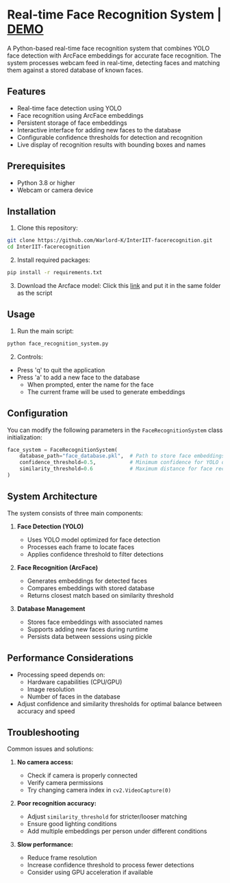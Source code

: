 # Real-time Face Recognition System | [DEMO](https://huggingface.co/spaces/Warlord-K/FaceRecognition-InterIIT)

A Python-based real-time face recognition system that combines YOLO face detection with ArcFace embeddings for accurate face recognition. The system processes webcam feed in real-time, detecting faces and matching them against a stored database of known faces.

## Features

- Real-time face detection using YOLO
- Face recognition using ArcFace embeddings
- Persistent storage of face embeddings
- Interactive interface for adding new faces to the database
- Configurable confidence thresholds for detection and recognition
- Live display of recognition results with bounding boxes and names

## Prerequisites

- Python 3.8 or higher
- Webcam or camera device

## Installation

1. Clone this repository:
```bash
git clone https://github.com/Warlord-K/InterIIT-facerecognition.git
cd InterIIT-facerecognition
```

2. Install required packages:
```bash
pip install -r requirements.txt
```

3. Download the Arcface model: Click this [link](https://www.digidow.eu/f/datasets/arcface-tensorflowlite/model.tflite) and put it in the same folder as the script

## Usage

1. Run the main script:
```bash
python face_recognition_system.py
```

2. Controls:
- Press 'q' to quit the application
- Press 'a' to add a new face to the database
  - When prompted, enter the name for the face
  - The current frame will be used to generate embeddings

## Configuration

You can modify the following parameters in the `FaceRecognitionSystem` class initialization:

```python
face_system = FaceRecognitionSystem(
    database_path="face_database.pkl",  # Path to store face embeddings
    confidence_threshold=0.5,           # Minimum confidence for YOLO detection
    similarity_threshold=0.6            # Maximum distance for face recognition match
)
```

## System Architecture

The system consists of three main components:

1. **Face Detection (YOLO)**
   - Uses YOLO model optimized for face detection
   - Processes each frame to locate faces
   - Applies confidence threshold to filter detections

2. **Face Recognition (ArcFace)**
   - Generates embeddings for detected faces
   - Compares embeddings with stored database
   - Returns closest match based on similarity threshold

3. **Database Management**
   - Stores face embeddings with associated names
   - Supports adding new faces during runtime
   - Persists data between sessions using pickle

## Performance Considerations

- Processing speed depends on:
  - Hardware capabilities (CPU/GPU)
  - Image resolution
  - Number of faces in the database
- Adjust confidence and similarity thresholds for optimal balance between accuracy and speed

## Troubleshooting

Common issues and solutions:

1. **No camera access:**
   - Check if camera is properly connected
   - Verify camera permissions
   - Try changing camera index in `cv2.VideoCapture(0)`

2. **Poor recognition accuracy:**
   - Adjust `similarity_threshold` for stricter/looser matching
   - Ensure good lighting conditions
   - Add multiple embeddings per person under different conditions

3. **Slow performance:**
   - Reduce frame resolution
   - Increase confidence threshold to process fewer detections
   - Consider using GPU acceleration if available
